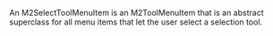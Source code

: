 An M2SelectToolMenuItem is an M2ToolMenuItem that is an abstract superclass for all menu items that let the user select a selection tool.
